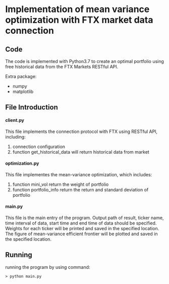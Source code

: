 # Implementation of mean variance optimization with FTX market data connection

## Code
The code is implemented with Python3.7 to create an optimal portfolio using free historical data from the FTX Markets RESTful API.

Extra package:
- numpy
- matplotlib

## File Introduction
#### client.py
This file implements the connection protocol with FTX using RESTful API, including:
1. connection configuration
2. function get_historical_data will return historical data from market

#### optimization.py
This file implementes the mean-variance optimization, which includes:
1. function mini_vol return the weight of portfolio
2. function portfolio_info return the return and standard deviation of portfolio

#### main.py
This file is the main entry of the program. Output path of result, ticker name, time interval of data, start time and end time of data should be specified.
Weights for each ticker will be printed and saved in the specified location.
The figure of mean-variance efficient frontier will be plotted and saved in the specified location.

## Running
running the program by using command:

`> python main.py`

